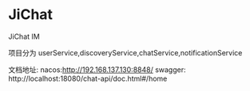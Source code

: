# JiChat
JiChat IM

项目分为 userService,discoveryService,chatService,notificationService

文档地址:
    nacos:http://192.168.137.130:8848/
    swagger: http://localhost:18080/chat-api/doc.html#/home